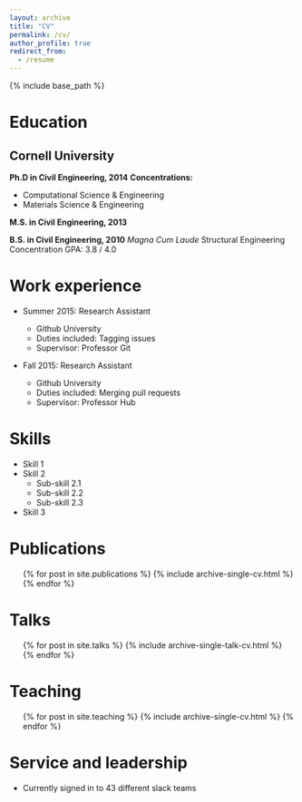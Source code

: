 ```yaml
---
layout: archive
title: "CV"
permalink: /cv/
author_profile: true
redirect_from:
  - /resume
---
```


{% include base_path %}

Education
======

Cornell University
------
**Ph.D in Civil Engineering, 2014**
**Concentrations:**
- Computational Science & Engineering 
- Materials Science & Engineering

**M.S. in Civil Engineering, 2013**

**B.S. in Civil Engineering, 2010**
*Magna Cum Laude*
Structural Engineering Concentration
GPA: 3.8 / 4.0

Work experience
======
* Summer 2015: Research Assistant
  * Github University
  * Duties included: Tagging issues
  * Supervisor: Professor Git

* Fall 2015: Research Assistant
  * Github University
  * Duties included: Merging pull requests
  * Supervisor: Professor Hub
  
Skills
======
* Skill 1
* Skill 2
  * Sub-skill 2.1
  * Sub-skill 2.2
  * Sub-skill 2.3
* Skill 3

Publications
======
  <ul>{% for post in site.publications %}
    {% include archive-single-cv.html %}
  {% endfor %}</ul>
  
Talks
======
  <ul>{% for post in site.talks %}
    {% include archive-single-talk-cv.html %}
  {% endfor %}</ul>
  
Teaching
======
  <ul>{% for post in site.teaching %}
    {% include archive-single-cv.html %}
  {% endfor %}</ul>
  
Service and leadership
======
* Currently signed in to 43 different slack teams

